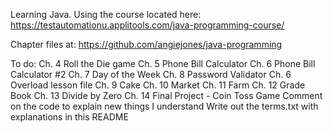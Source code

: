 Learning Java. Using the course located here: https://testautomationu.applitools.com/java-programming-course/

Chapter files at: https://github.com/angiejones/java-programming

To do:
Ch. 4 Roll the Die game
Ch. 5 Phone Bill Calculator
Ch. 6 Phone Bill Calculator #2
Ch. 7 Day of the Week
Ch. 8 Password Validator
Ch. 6 Overload lesson file
Ch. 9 Cake
Ch. 10 Market
Ch. 11 Farm
Ch. 12 Grade Book
Ch. 13 Divide by Zero
Ch. 14 Final Project - Coin Toss Game
Comment on the code to explain new things I understand
Write out the terms.txt with explanations in this README
